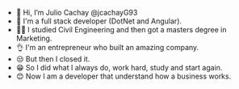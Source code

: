 - 👋 Hi, I’m Julio Cachay @jcachayG93
- 👀  I'm a full stack developer (DotNet and Angular).
- 🧑‍🎓 I studied Civil Engineering and then got a masters degree in Marketing.
- 👌 I'm an entrepreneur who built an amazing company.
- 😒 But then I closed it.
- 😁 So I did what I always do, work hard, study and start again.
- 😊 Now I am a developer that understand how a business works. 

<!---
jcachayG93/jcachayG93 is a ✨ special ✨ repository because its `README.md` (this file) appears on your GitHub profile.
You can click the Preview link to take a look at your changes.
--->
